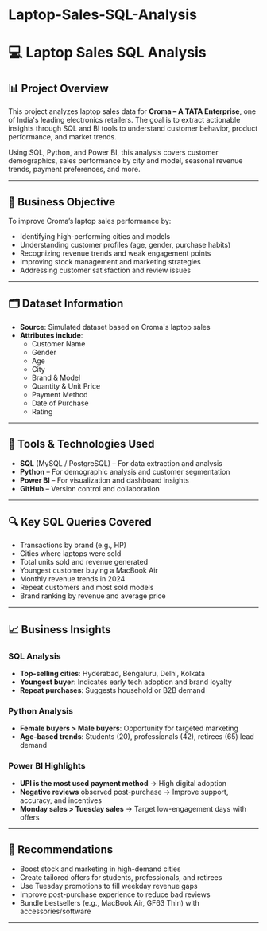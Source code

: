 # Laptop-Sales-SQL-Analysis
# 💻 Laptop Sales SQL Analysis

## 📊 Project Overview

This project analyzes laptop sales data for **Croma – A TATA Enterprise**, one of India's leading electronics retailers. The goal is to extract actionable insights through SQL and BI tools to understand customer behavior, product performance, and market trends.

Using SQL, Python, and Power BI, this analysis covers customer demographics, sales performance by city and model, seasonal revenue trends, payment preferences, and more.

---

## 🧠 Business Objective

To improve Croma’s laptop sales performance by:
- Identifying high-performing cities and models
- Understanding customer profiles (age, gender, purchase habits)
- Recognizing revenue trends and weak engagement points
- Improving stock management and marketing strategies
- Addressing customer satisfaction and review issues

---

## 🗂️ Dataset Information

- **Source**: Simulated dataset based on Croma's laptop sales
- **Attributes include**:
  - Customer Name
  - Gender
  - Age
  - City
  - Brand & Model
  - Quantity & Unit Price
  - Payment Method
  - Date of Purchase
  - Rating

---

## 🧮 Tools & Technologies Used

- **SQL** (MySQL / PostgreSQL) – For data extraction and analysis
- **Python** – For demographic analysis and customer segmentation
- **Power BI** – For visualization and dashboard insights
- **GitHub** – Version control and collaboration

---

## 🔍 Key SQL Queries Covered

- Transactions by brand (e.g., HP)
- Cities where laptops were sold
- Total units sold and revenue generated
- Youngest customer buying a MacBook Air
- Monthly revenue trends in 2024
- Repeat customers and most sold models
- Brand ranking by revenue and average price

---

## 📈 Business Insights

### SQL Analysis
- **Top-selling cities**: Hyderabad, Bengaluru, Delhi, Kolkata
- **Youngest buyer**: Indicates early tech adoption and brand loyalty
- **Repeat purchases**: Suggests household or B2B demand

### Python Analysis
- **Female buyers > Male buyers**: Opportunity for targeted marketing
- **Age-based trends**: Students (20), professionals (42), retirees (65) lead demand

### Power BI Highlights
- **UPI is the most used payment method** → High digital adoption
- **Negative reviews** observed post-purchase → Improve support, accuracy, and incentives
- **Monday sales > Tuesday sales** → Target low-engagement days with offers

---

## 📝 Recommendations

- Boost stock and marketing in high-demand cities
- Create tailored offers for students, professionals, and retirees
- Use Tuesday promotions to fill weekday revenue gaps
- Improve post-purchase experience to reduce bad reviews
- Bundle bestsellers (e.g., MacBook Air, GF63 Thin) with accessories/software

---

